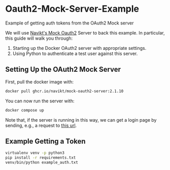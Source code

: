 # Oauth2-Mock-Server-Example
Example of getting auth tokens from the OAuth2 Mock server

We will use [Navikt's Mock Oauth2](https://github.com/navikt/mock-oauth2-server) Server to back this example.
In particular, this guide will walk you through:

1)  Starting up the Docker OAuth2 server with appropriate settings.
2)  Using Python to authenticate a test user against this server.

## Setting Up the OAuth2 Mock Server

First, pull the docker image with:

```bash
docker pull ghcr.io/navikt/mock-oauth2-server:2.1.10
```

You can now run the server with:
```bash
docker compose up
```

Note that, if the server is running in this way, we can get a login page by sending, e.g., a request to [this url](http://localhost:8080/default/authorize?client_id=foo&response_type=code&redirect_uri=http://localhost:3000&scope=openid).

## Example Getting a Token

```bash
virtualenv venv -p python3
pip install -r requirements.txt
venv/bin/python example_auth.txt
```
